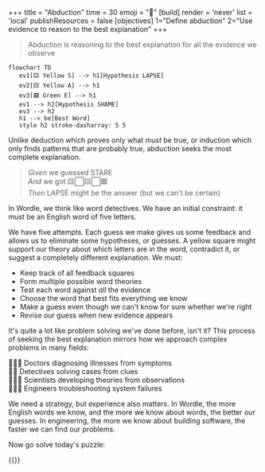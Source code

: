 +++
title = "Abduction"
time = 30
emoji = "🔎"
[build]
render = 'never'
list = 'local'
publishResources = false
[objectives]
1="Define abduction"
2="Use evidence to reason to the best explanation"
+++

> Abduction is reasoning to the best explanation for all the evidence we observe

```mermaid
flowchart TD
   ev1[🟨 Yellow S] --> h1[Hypothesis LAPSE]
   ev2[🟨 Yellow A] --> h1
   ev3[🟩 Green E] --> h1
   ev1 --> h2[Hypothesis SHAME]
   ev3 --> h2
   h1 --> be[Best Word]
   style h2 stroke-dasharray: 5 5
```

Unlike deduction which proves only what _must_ be true, or induction which only finds patterns that are probably true, abduction seeks the most complete explanation.

> _Given_ we guessed STARE  
> _And_ we got 🟨⬜🟨⬜🟩  
> _Then_ LAPSE might be the answer (but we can't be certain)

In Wordle, we think like word detectives. We have an initial constraint: it must be an English word of five letters.

We have five attempts. Each guess we make gives us some feedback and allows us to eliminate some hypotheses, or guesses. A yellow square might support our theory about which letters are in the word, contradict it, or suggest a completely different explanation. We must:

- Keep track of all feedback squares
- Form multiple possible word theories
- Test each word against _all_ the evidence
- Choose the word that best fits everything we know
- Make a guess even though we can't know for sure whether we're right
- Revise our guess when new evidence appears

It's quite a lot like problem solving we've done before, isn't it? This process of seeking the best explanation mirrors how we approach complex problems in many fields:

🧑🏽‍⚕️ Doctors diagnosing illnesses from symptoms  
🕵🏿 Detectives solving cases from clues  
🧑🏿‍🔬 Scientists developing theories from observations  
🧑🏻‍🔧 Engineers troubleshooting system failures

We need a strategy, but experience also matters. In Wordle, the more English words we know, and the more we know about words, the better our guesses. In engineering, the more we know about building software, the faster we can find our problems.

Now go solve today's puzzle:

{{<blocklink
  src="https://www.nytimes.com/games/wordle"
  name="Today's Wordle"
  caption="Use abductive reasoning to best explain the evidence"
  time="5" >}}
